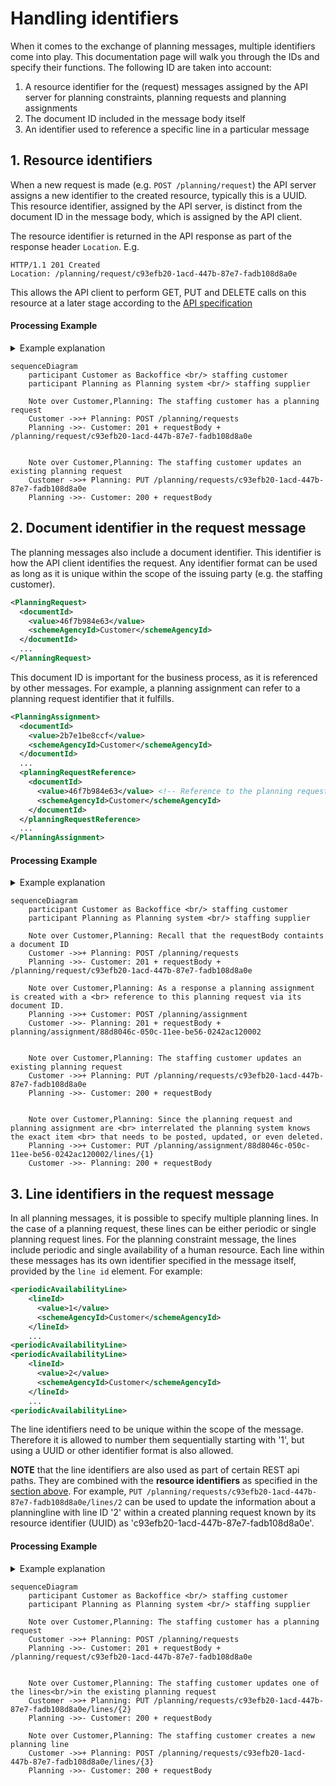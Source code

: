 # Handling identifiers

When it comes to the exchange of planning messages, multiple identifiers come into play. This documentation page will walk you through the IDs and specify their functions. The following ID are taken into account:

1. A resource identifier for the (request) messages assigned by the API server for planning constraints, planning requests and planning assignments
2. The document ID included in the message body itself
3. An identifier used to reference a specific line in a particular message

## 1. Resource identifiers

When a new request is made (e.g. `POST /planning/request`) the API server assigns a new identifier to the created resource, typically this is a UUID. This resource identifier, assigned by the API server, is distinct from the document ID in the message body, which is assigned by the API client.

The resource identifier is returned in the API response as part of the response header `Location`. E.g.

```
HTTP/1.1 201 Created
Location: /planning/request/c93efb20-1acd-447b-87e7-fadb108d8a0e
```

This allows the API client to perform GET, PUT and DELETE calls on this resource at a later stage according to the [API specification](oas.mdx)

#### Processing Example

<details>
<summary>Example explanation</summary>
This example illustrates the process of the usage of the resource identifiers. A planning request is created by making a POST request to the API server. Subsequently, the API server generates a resource identifier (UUID) for the newly created planning request. As a result, the staffing customer is able to modify the newly created planning request by using the received resource identifier.
</details>

```mermaid
sequenceDiagram
    participant Customer as Backoffice <br/> staffing customer
    participant Planning as Planning system <br/> staffing supplier

    Note over Customer,Planning: The staffing customer has a planning request
    Customer ->>+ Planning: POST /planning/requests
    Planning ->>- Customer: 201 + requestBody + /planning/request/c93efb20-1acd-447b-87e7-fadb108d8a0e


    Note over Customer,Planning: The staffing customer updates an existing planning request
    Customer ->>+ Planning: PUT /planning/requests/c93efb20-1acd-447b-87e7-fadb108d8a0e
    Planning ->>- Customer: 200 + requestBody

```

## 2. Document identifier in the request message

The planning messages also include a document identifier. This identifier is how the API client identifies the request. Any identifier format can be used as long as it is unique within the scope of the issuing party (e.g. the staffing customer).

```xml
<PlanningRequest>
  <documentId>
    <value>46f7b984e63</value>
    <schemeAgencyId>Customer</schemeAgencyId>
  </documentId>
  ...
</PlanningRequest>
```

This document ID is important for the business process, as it is referenced by other messages. For example, a planning assignment can refer to a planning request identifier that it fulfills.

```xml
<PlanningAssignment>
  <documentId>
    <value>2b7e1be8ccf</value>
    <schemeAgencyId>Customer</schemeAgencyId>
  </documentId>
  ...
  <planningRequestReference>
    <documentId>
      <value>46f7b984e63</value> <!-- Reference to the planning request in the example above -->
      <schemeAgencyId>Customer</schemeAgencyId>
    </documentId>
  </planningRequestReference>
  ...
</PlanningAssignment>
```

#### Processing Example

<details>
<summary>Example explanation</summary>
The document ID helps the receiver to identify whether interrelated resource (e.g., a planning assignment) require modification. Let us consider a scenario where the planning request is interlinked with a planning assignment. An update to an existing planning request requires the staffing supplier to also update the planning assignment.
</details>

```mermaid
sequenceDiagram
    participant Customer as Backoffice <br/> staffing customer
    participant Planning as Planning system <br/> staffing supplier

    Note over Customer,Planning: Recall that the requestBody containts a document ID
    Customer ->>+ Planning: POST /planning/requests
    Planning ->>- Customer: 201 + requestBody + /planning/request/c93efb20-1acd-447b-87e7-fadb108d8a0e

    Note over Customer,Planning: As a response a planning assignment is created with a <br> reference to this planning request via its document ID.
    Planning ->>+ Customer: POST /planning/assignment
    Customer ->>- Planning: 201 + requestBody + planning/assignment/88d8046c-050c-11ee-be56-0242ac120002


    Note over Customer,Planning: The staffing customer updates an existing planning request
    Customer ->>+ Planning: PUT /planning/requests/c93efb20-1acd-447b-87e7-fadb108d8a0e
    Planning ->>- Customer: 200 + requestBody


    Note over Customer,Planning: Since the planning request and planning assignment are <br> interrelated the planning system knows the exact item <br> that needs to be posted, updated, or even deleted.
    Planning ->>+ Customer: PUT /planning/assignment/88d8046c-050c-11ee-be56-0242ac120002/lines/{1}
    Customer ->>- Planning: 200 + requestBody
```

## 3. Line identifiers in the request message

In all planning messages, it is possible to specify multiple planning lines. In the case of a planning request, these lines can be either periodic or single planning request lines. For the planning constraint message, the lines include periodic and single availability of a human resource. Each line within these messages has its own identifier specified in the message itself, provided by the `line id` element. For example:

```xml
<periodicAvailabilityLine>
    <lineId>
      <value>1</value>
      <schemeAgencyId>Customer</schemeAgencyId>
    </lineId>
    ...
<periodicAvailabilityLine>
<periodicAvailabilityLine>
    <lineId>
      <value>2</value>
      <schemeAgencyId>Customer</schemeAgencyId>
    </lineId>
    ...
<periodicAvailabilityLine>
```

The line identifiers need to be unique within the scope of the message. Therefore it is allowed to number them sequentially starting with '1', but using a UUID or other identifier format is also allowed.

**NOTE** that the line identifiers are also used as part of certain REST api paths. They are combined with the **resource identifiers** as specified in the [section above](#1-resource-identifiers). For example, `PUT /planning/requests/c93efb20-1acd-447b-87e7-fadb108d8a0e/lines/2` can be used to update the information about a planningline with line ID '2' within a created planning request known by its resource identifier (UUID) as 'c93efb20-1acd-447b-87e7-fadb108d8a0e'.

#### Processing Example

<details>
<summary>Example explanation</summary>
In this scenario, we have a planning request with a single planning line. The creator of this resource intends to make two actions: modifying an existing planning line and posting a new planning line. The process begins with the staffing customer creating a planning request by sending a POST request to the API server. The planning system receives the request and responds with a 201 status code along with the request body and a UUID for the planning request, such as "c93efb20-1acd-447b-87e7-fadb108d8a0e".

Next, the staffing customer wants to modify one of the lines in the existing planning request. They send a PUT request to the API server, where "{2}" represents the line ID to be updated. The staffing customer also wants to add a new planning line. They send a POST request to the API server, where "{3}" represents the new line ID.

</details>

```mermaid
sequenceDiagram
    participant Customer as Backoffice <br/> staffing customer
    participant Planning as Planning system <br/> staffing supplier

    Note over Customer,Planning: The staffing customer has a planning request
    Customer ->>+ Planning: POST /planning/requests
    Planning ->>- Customer: 201 + requestBody + /planning/request/c93efb20-1acd-447b-87e7-fadb108d8a0e


    Note over Customer,Planning: The staffing customer updates one of the lines<br/>in the existing planning request
    Customer ->>+ Planning: PUT /planning/requests/c93efb20-1acd-447b-87e7-fadb108d8a0e/lines/{2}
    Planning ->>- Customer: 200 + requestBody

    Note over Customer,Planning: The staffing customer creates a new planning line
    Customer ->>+ Planning: POST /planning/requests/c93efb20-1acd-447b-87e7-fadb108d8a0e/lines/{3}
    Planning ->>- Customer: 200 + requestBody

```

